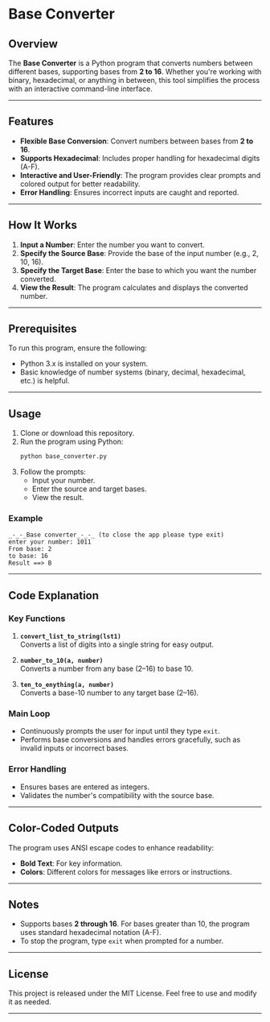 
# Base Converter

## Overview

The **Base Converter** is a Python program that converts numbers between different bases, supporting bases from **2 to 16**. Whether you're working with binary, hexadecimal, or anything in between, this tool simplifies the process with an interactive command-line interface.

---

## Features

- **Flexible Base Conversion**: Convert numbers between bases from **2 to 16**.
- **Supports Hexadecimal**: Includes proper handling for hexadecimal digits (A-F).
- **Interactive and User-Friendly**: The program provides clear prompts and colored output for better readability.
- **Error Handling**: Ensures incorrect inputs are caught and reported.

---

## How It Works

1. **Input a Number**: Enter the number you want to convert.
2. **Specify the Source Base**: Provide the base of the input number (e.g., 2, 10, 16).
3. **Specify the Target Base**: Enter the base to which you want the number converted.
4. **View the Result**: The program calculates and displays the converted number.

---

## Prerequisites

To run this program, ensure the following:
- Python 3.x is installed on your system.
- Basic knowledge of number systems (binary, decimal, hexadecimal, etc.) is helpful.

---

## Usage

1. Clone or download this repository.
2. Run the program using Python:
   ```bash
   python base_converter.py
   ```
3. Follow the prompts:
   - Input your number.
   - Enter the source and target bases.
   - View the result.

### Example

```plaintext
_-_-_Base converter_-_-_ (to close the app please type exit)
enter your number: 1011
From base: 2
to base: 16
Result ==> B
```

---

## Code Explanation

### Key Functions

1. **`convert_list_to_string(lst1)`**  
   Converts a list of digits into a single string for easy output.

2. **`number_to_10(a, number)`**  
   Converts a number from any base (2–16) to base 10.

3. **`ten_to_enything(a, number)`**  
   Converts a base-10 number to any target base (2–16).

### Main Loop

- Continuously prompts the user for input until they type `exit`.
- Performs base conversions and handles errors gracefully, such as invalid inputs or incorrect bases.

### Error Handling

- Ensures bases are entered as integers.
- Validates the number's compatibility with the source base.

---

## Color-Coded Outputs

The program uses ANSI escape codes to enhance readability:
- **Bold Text**: For key information.
- **Colors**: Different colors for messages like errors or instructions.

---

## Notes

- Supports bases **2 through 16**. For bases greater than 10, the program uses standard hexadecimal notation (A-F).
- To stop the program, type `exit` when prompted for a number.

---

## License

This project is released under the MIT License. Feel free to use and modify it as needed.

---
